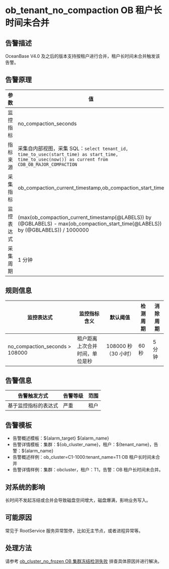 # ob_tenant_no_compaction OB 租户长时间未合并

## 告警描述

OceanBase V4.0 及之后的版本支持按租户进行合并，租户长时间未合并触发该告警。

## 告警原理

| 参数 | 值 |
| --- | --- |
| 监控指标 | no_compaction_seconds |
| 指标来源 | 采集自内部视图，采集 SQL：```select tenant_id, time_to_usec(start_time) as start_time, time_to_usec(now()) as current from CDB_OB_MAJOR_COMPACTION```|
| 采集指标 | ob_compaction_current_timestamp,ob_compaction_start_time|
| 监控表达式 | (max(ob_compaction_current_timestamp{@LABELS}) by (@GBLABELS) - max(ob_compaction_start_time{@LABELS}) by (@GBLABELS)) / 1000000 |
| 采集周期 | 1 分钟 |

## 规则信息

| 监控表达式 | 监控指标含义 | 默认阈值 | 检测周期 | 消除周期 |
| --- | --- | --- | --- | --- |
| no_compaction_seconds > 108000 | 租户距离上次合并时间，单位是秒 | 108000 秒（30 小时） | 60 秒 | 5 分钟 |

## 告警信息

| 告警触发方式 | 告警等级 | 范围 |
| --- | --- | --- |
| 基于监控指标的表达式 | 严重 | 租户 |

## 告警模板

* 告警概述模板：\${alarm_target} \${alarm_name}
* 告警详情模板：集群：\${ob_cluster_name}，租户：\${tenant_name}，告警：\${alarm_name}
* 告警概述样例：ob_cluster=C1-1000:tenant_name=T1 OB 租户长时间未合并
* 告警详情样例：集群：obcluster，租户：T1，告警：OB 租户长时间未合并。

## 对系统的影响

长时间不发起冻结或合并会导致磁盘空间增大，磁盘爆满，影响业务写入。

## 可能原因

常见于 RootService 服务异常暂停，比如无主节点，或者进程异常等。

## 处理方法

请参考 [ob_cluster_no_frozen OB 集群冻结检测失败](9.ob_cluster_no_frozen.md) 排查具体原因并进行解决。
